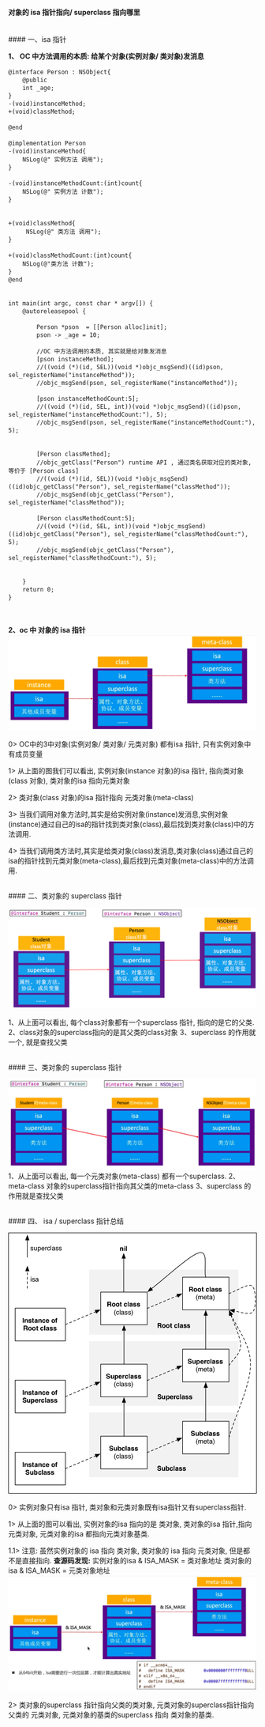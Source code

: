#### 对象的 isa 指针指向/ superclass 指向哪里



<br>
#### 一、isa 指针

**1、 OC 中方法调用的本质: 给某个对象(实例对象/ 类对象)发消息**
```
@interface Person : NSObject{
    @public
    int _age;
}
-(void)instanceMethod;
+(void)classMethod;

@end

@implementation Person
-(void)instanceMethod{
    NSLog(@" 实例方法 调用");
}

-(void)instanceMethodCount:(int)count{
    NSLog(@" 实例方法 计数");
}


+(void)classMethod{
     NSLog(@" 类方法 调用");
}

+(void)classMethodCount:(int)count{
    NSLog(@"类方法 计数");
}
@end


int main(int argc, const char * argv[]) {
    @autoreleasepool {
        
        Person *pson  = [[Person alloc]init];
        pson -> _age = 10;
        
        //OC 中方法调用的本质, 其实就是给对象发消息
        [pson instanceMethod];
        //((void (*)(id, SEL))(void *)objc_msgSend)((id)pson, sel_registerName("instanceMethod"));
        //objc_msgSend(pson, sel_registerName("instanceMethod"));
        
        [pson instanceMethodCount:5];
        //((void (*)(id, SEL, int))(void *)objc_msgSend)((id)pson, sel_registerName("instanceMethodCount:"), 5);
        //objc_msgSend(pson, sel_registerName("instanceMethodCount:"), 5);
        
        
        [Person classMethod];
        //objc_getClass("Person") runtime API , 通过类名获取对应的类对象, 等价于 [Person class]
        //((void (*)(id, SEL))(void *)objc_msgSend)((id)objc_getClass("Person"), sel_registerName("classMethod"));
        //objc_msgSend(objc_getClass("Person"), sel_registerName("classMethod"));
        
        [Person classMethodCount:5];
        //((void (*)(id, SEL, int))(void *)objc_msgSend)((id)objc_getClass("Person"), sel_registerName("classMethodCount:"), 5);
        //objc_msgSend(objc_getClass("Person"), sel_registerName("classMethodCount:"), 5);
        
        
    }
    return 0;
}
```


<br> <br>
**2、oc 中 对象的 isa 指针**
<br>
![](/assets/Snip20190105_4.png)

0> OC中的3中对象(实例对象/ 类对象/ 元类对象) 都有isa 指针, 只有实例对象中有成员变量

1> 从上面的图我们可以看出, 实例对象(instance 对象)的isa 指针, 指向类对象(class 对象), 类对象的isa 指向元类对象

2> 类对象(class 对象)的isa 指针指向 元类对象(meta-class)

3> 当我们调用对象方法时,其实是给实例对象(instance)发消息,实例对象(instance)通过自己的isa的指针找到类对象(class),最后找到类对象(class)中的方法调用.

4> 当我们调用类方法时,其实是给类对象(class)发消息,类对象(class)通过自己的isa的指针找到元类对象(meta-class),最后找到元类对象(meta-class)中的方法调用.


<br>
#### 二、类对象的 superclass 指针

![](/assets/Snip20190105_5.png)

1、从上面可以看出, 每个class对象都有一个superclass 指针, 指向的是它的父类.
2、class对象的superclass指向的是其父类的class对象
3、superclass 的作用就一个, 就是查找父类




<br>
#### 三、类对象的 superclass 指针

![](/assets/Snip20190105_6.png)
1、从上面可以看出, 每一个元类对象(meta-class) 都有一个superclass.
2、meta-class 对象的superclass指针指向其父类的meta-class
3、superclass 的作用就是查找父类    




<br>
#### 四、 isa / superclass 指针总结

![](/assets/isasuperclass.png)

0> 实例对象只有isa 指针, 类对象和元类对象既有isa指针又有superclass指针.

1> 从上面的图可以看出, 实例对象的isa 指向的是 类对象, 类对象的isa 指针,指向元类对象, 元类对象的isa 都指向元类对象基类.

1.1> 注意: 虽然实例对象的 isa 指向 类对象, 类对象的 isa 指向 元类对象, 但是都不是直接指向.
 **查源码发现:**
实例对象的isa & ISA_MASK = 类对象地址
类对象的isa & ISA_MASK = 元类对象地址
![](/assets/Snip20190105_7.png)

2> 类对象的superclass 指针指向父类的类对象, 元类对象的superclass指针指向父类的 元类对象, 元类对象的基类的superclass 指向 类对象的基类.



